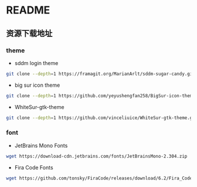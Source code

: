# README

## 资源下载地址

### theme

- sddm login theme

```bash
git clone --depth=1 https://framagit.org/MarianArlt/sddm-sugar-candy.git
```

- big sur icon theme

```bash
git clone --depth=1 https://github.com/yeyushengfan258/BigSur-icon-theme.git
```

- WhiteSur-gtk-theme

```bash
git clone --depth=1 https://github.com/vinceliuice/WhiteSur-gtk-theme.git
```

### font

- JetBrains Mono Fonts

```bash
wget https://download-cdn.jetbrains.com/fonts/JetBrainsMono-2.304.zip
```

- Fira Code Fonts

```bash
wget https://github.com/tonsky/FiraCode/releases/download/6.2/Fira_Code_v6.2.zip
```
